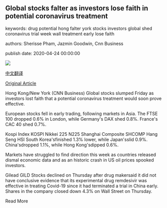 ## Global stocks falter as investors lose faith in potential coronavirus treatment

keywords: drug potential hong falter york stocks investors global shed coronavirus trial week wall treatment early lose faith

authors: Sherisse Pham, Jazmin Goodwin, Cnn Business

publish date: 2020-04-24 00:00:00

![](https://cdn.cnn.com/cnnnext/dam/assets/200424015941-japan-financial-markets-0424-super-tease.jpg)

[中文翻译](Global%20stocks%20falter%20as%20investors%20lose%20faith%20in%20potential%20coronavirus%20treatment_zh.md)

[Original Article](https://edition.cnn.com/2020/04/24/investing/global-stocks/index.html)

Hong Kong/New York (CNN Business) Global stocks slumped Friday as investors lost faith that a potential coronavirus treatment would soon prove effective.

European stocks fell in early trading, following markets in Asia. The FTSE 100 dropped 0.6% in London, while Germany's DAX shed 0.8%. France's CAC 40 shed 0.7%.

Kospi Index KOSPI Nikkei 225 N225 Shanghai Composite SHCOMP Hang Seng HSI South Korea'sfinished 1.3% lower, while Japan'sslid 0.9%. China'sdropped 1.1%, while Hong Kong'sdipped 0.6%.

Markets have struggled to find direction this week as countries released dismal economic data and as an historic crash in US oil prices spooked investors.

Gilead GILD Stocks declined on Thursday after drug makersaid it did not have conclusive evidence that its experimental drug remdesivir was effective in treating Covid-19 since it had terminated a trial in China early. Shares in the company closed down 4.3% on Wall Street on Thursday.

Read More